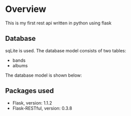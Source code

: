 # Overview

This is my first rest api written in python using flask


## Database
sqLite is used. The database model consists of two tables:
* bands
* albums

The database model is shown below:


## Packages used
* Flask, version: 1.1.2
* Flask-RESTful, version: 0.3.8


